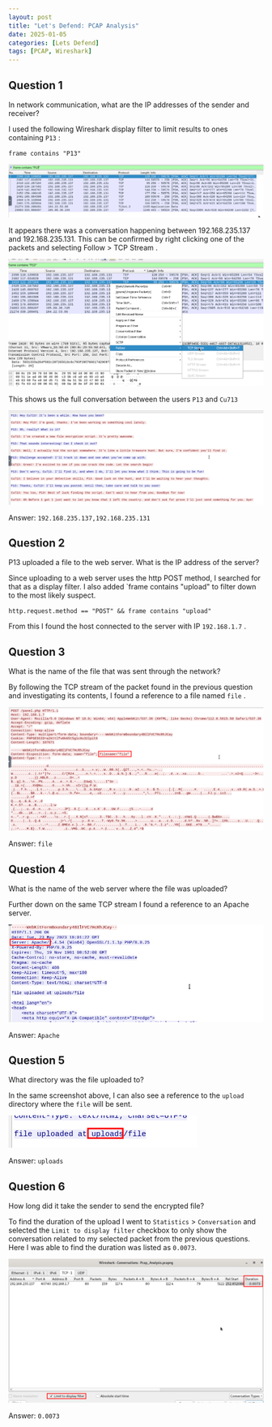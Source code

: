 ```yaml
---
layout: post
title: "Let's Defend: PCAP Analysis"
date: 2025-01-05
categories: [Lets Defend]
tags: [PCAP, Wireshark] 
---
```


## Question 1
In network communication, what are the IP addresses of the sender and receiver?

I used the following Wireshark display filter to limit results to ones containing `P13` :

```
frame contains "P13"
```

![P13 Conversation](/assets/img/posts/2025-01-05-PCAP-Analysis/image-1.png)

It appears there was a conversation happening between 192.168.235.137 and 192.168.235.131. This can be confirmed by right clicking one of the packets and selecting Follow > TCP Stream .

![Follow TCP Stream](/assets/img/posts/2025-01-05-PCAP-Analysis/image-2.png)

This shows us the full conversation between the users `P13` and `Cu713` 

![Full Conversation](/assets/img/posts/2025-01-05-PCAP-Analysis/image-3.png)

Answer:
`192.168.235.137,192.168.235.131 `


## Question 2
P13 uploaded a file to the web server. What is the IP address of the server?

Since uploading to a web server uses the http POST method, I searched for that as a display filter. I also added `frame contains "upload" to filter down to the most likely suspect.

```
http.request.method == "POST" && frame contains "upload"
```

From this I found the host connected to the server with IP `192.168.1.7` .


## Question 3
What is the name of the file that was sent through the network?

By following the TCP stream of the packet found in the previous question and investigating its contents, I found a reference to a file named `file` .

![Upload](/assets/img/posts/2025-01-05-PCAP-Analysis/image-4.png)

Answer: 
`file` 


## Question 4
What is the name of the web server where the file was uploaded?

Further down on the same TCP stream I found a reference to an Apache server.

![Server Information](/assets/img/posts/2025-01-05-PCAP-Analysis/image-5.png)

Answer:
`Apache` 


## Question 5
What directory was the file uploaded to?

In the same screenshot above, I can also see a reference to the `upload` directory where the `file` will be sent.

![Upload Directory](/assets/img/posts/2025-01-05-PCAP-Analysis/image-6.png)

Answer:
`uploads` 


## Question 6
How long did it take the sender to send the encrypted file?

To find the duration of the upload I went to `Statistics` > `Conversation` and selected the `Limit to display filter` checkbox to only show the conversation related to my selected packet from the previous questions. Here I was able to find the duration was listed as `0.0073`.

![Upload Duration](/assets/img/posts/2025-01-05-PCAP-Analysis/image-7.png)

Answer:
`0.0073`
